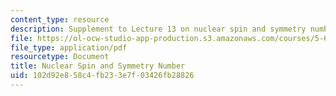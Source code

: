 ```yaml
---
content_type: resource
description: Supplement to Lecture 13 on nuclear spin and symmetry numbers.
file: https://ol-ocw-studio-app-production.s3.amazonaws.com/courses/5-62-physical-chemistry-ii-spring-2008/102d92e858c4fb233e7f03426fb28826_13s_562ln08.pdf
file_type: application/pdf
resourcetype: Document
title: Nuclear Spin and Symmetry Number
uid: 102d92e8-58c4-fb23-3e7f-03426fb28826
---
```

